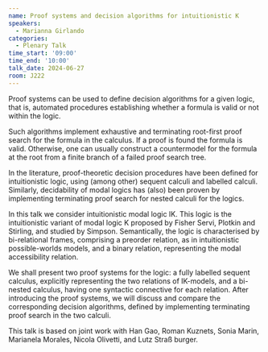 ```yaml
---
name: Proof systems and decision algorithms for intuitionistic K
speakers:
  - Marianna Girlando
categories:
  - Plenary Talk
time_start: '09:00'
time_end: '10:00'
talk_date: 2024-06-27
room: J222
---
```


  Proof systems can be used to define decision algorithms for a given logic, that is, automated procedures establishing whether a formula is valid or not within the logic. 

  Such algorithms implement exhaustive and terminating root-first proof search for the formula in the calculus. If a proof is found the formula  is valid. Otherwise, one can usually construct a countermodel for the formula at the root from a finite branch of a failed proof search tree.  

  In the literature, proof-theoretic decision procedures have been defined for intuitionistic logic, using (among other) sequent calculi and labelled calculi. Similarly, decidability of modal logics has (also) been proven by implementing terminating proof search for nested calculi for the logics. 

  In this talk we consider intuitionistic modal logic IK. This logic is the intuitionistic variant of modal logic K proposed by Fisher Servi, Plotkin and Stirling, and studied by Simpson. Semantically, the logic is characterised by bi-relational frames, comprising a preorder relation, as in intuitionistic possible-worlds models, 
	and a binary relation, representing the modal accessibility relation. 
	
  We shall present two proof systems for the logic: a fully labelled sequent calculus, explicitly representing the two relations of IK-models, and a bi-nested calculus, having one syntactic connective for each relation. 
  After introducing the proof systems, we will discuss and compare the corresponding decision algorithms, defined by implementing terminating proof search in the two calculi.  
	
  This talk is based on joint work with 
  Han Gao, 
  Roman Kuznets, 
  Sonia Marin, 
  Marianela Morales, 
  Nicola Olivetti, 
  and
  Lutz Straß burger. 

